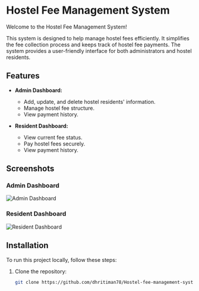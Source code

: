 # Hostel Fee Management System

Welcome to the Hostel Fee Management System!

This system is designed to help manage hostel fees efficiently. It simplifies the fee collection process and keeps track of hostel fee payments. The system provides a user-friendly interface for both administrators and hostel residents.

## Features

- **Admin Dashboard:** 
  - Add, update, and delete hostel residents' information.
  - Manage hostel fee structure.
  - View payment history.
  
- **Resident Dashboard:**
  - View current fee status.
  - Pay hostel fees securely.
  - View payment history.

## Screenshots

### Admin Dashboard
![Admin Dashboard](screenshots/admin_dashboard.png)

### Resident Dashboard
![Resident Dashboard](screenshots/resident_dashboard.png)

## Installation

To run this project locally, follow these steps:

1. Clone the repository:
   ```bash
   git clone https://github.com/dhritiman78/Hostel-fee-management-system.git
